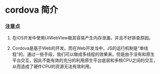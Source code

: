 # cordova 简介


### 注意点

1. 在iOS开发中使用UIWebView极其容易产生内存泄漏，并且不好排查原因。

2. Cordova是基于Web的开发。而在Web开发当中，JS的运行机制是“单线程”的。通过一些手段，我们可以做成多线程的效果来。但是由于没有和原生平台交互，因此不能有效的充分的利用原生平台底层和多核CPU之间的交互，从而造成了硬件CPU的资源无法有效利用。

